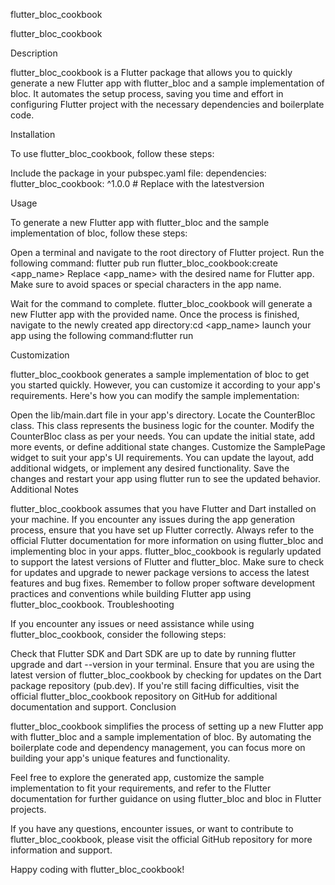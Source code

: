 flutter_bloc_cookbook

 flutter_bloc_cookbook

Description

 flutter_bloc_cookbook is a Flutter package that allows you to quickly generate a new Flutter app with flutter_bloc and a sample implementation of bloc. It automates the setup process, saving you time and effort in configuring  Flutter project with the necessary dependencies and boilerplate code.

Installation

To use  flutter_bloc_cookbook, follow these steps:

Include the package in your pubspec.yaml file:
dependencies:
  flutter_bloc_cookbook: ^1.0.0  # Replace with the latestversion

Usage

To generate a new Flutter app with flutter_bloc and the sample implementation of bloc, follow these steps:

Open a terminal and navigate to the root directory of  Flutter project.
Run the following command:
flutter pub run flutter_bloc_cookbook:create <app_name>
Replace <app_name> with the desired name for  Flutter app. Make sure to avoid spaces or special characters in the app name.

Wait for the command to complete.  flutter_bloc_cookbook will generate a new Flutter app with the provided name.
Once the process is finished, navigate to the newly created app directory:cd <app_name>
launch your app using the following command:flutter run

Customization

 flutter_bloc_cookbook generates a sample implementation of bloc to get you started quickly. However, you can customize it according to your app's requirements. Here's how you can modify the sample implementation:

Open the lib/main.dart file in your app's directory.
Locate the CounterBloc class. This class represents the business logic for the counter.
Modify the CounterBloc class as per your needs. You can update the initial state, add more events, or define additional state changes.
Customize the SamplePage widget to suit your app's UI requirements. You can update the layout, add additional widgets, or implement any desired functionality.
Save the changes and restart your app using flutter run to see the updated behavior.
Additional Notes

 flutter_bloc_cookbook assumes that you have Flutter and Dart installed on your machine. If you encounter any issues during the app generation process, ensure that you have set up Flutter correctly.
Always refer to the official Flutter documentation for more information on using flutter_bloc and implementing bloc in your apps.
 flutter_bloc_cookbook is regularly updated to support the latest versions of Flutter and flutter_bloc. Make sure to check for updates and upgrade to newer package versions to access the latest features and bug fixes.
Remember to follow proper software development practices and conventions while building  Flutter app using  flutter_bloc_cookbook.
Troubleshooting

If you encounter any issues or need assistance while using  flutter_bloc_cookbook, consider the following steps:

Check that  Flutter SDK and Dart SDK are up to date by running flutter upgrade and dart --version in your terminal.
Ensure that you are using the latest version of  flutter_bloc_cookbook by checking for updates on the Dart package repository (pub.dev).
If you're still facing difficulties, visit the official  flutter_bloc_cookbook repository on GitHub for additional documentation and support.
Conclusion

 flutter_bloc_cookbook simplifies the process of setting up a new Flutter app with flutter_bloc and a sample implementation of bloc. By automating the boilerplate code and dependency management, you can focus more on building your app's unique features and functionality.

Feel free to explore the generated app, customize the sample implementation to fit your requirements, and refer to the Flutter documentation for further guidance on using flutter_bloc and bloc in  Flutter projects.

If you have any questions, encounter issues, or want to contribute to  flutter_bloc_cookbook, please visit the official GitHub repository for more information and support.

Happy coding with  flutter_bloc_cookbook!